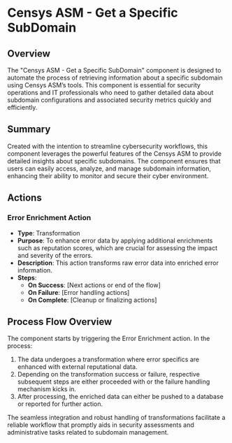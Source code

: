 # Censys ASM - Get a Specific SubDomain

## Overview

The "Censys ASM - Get a Specific SubDomain" component is designed to automate the process of retrieving information about a specific subdomain using Censys ASM’s tools. This component is essential for security operations and IT professionals who need to gather detailed data about subdomain configurations and associated security metrics quickly and efficiently.

## Summary

Created with the intention to streamline cybersecurity workflows, this component leverages the powerful features of the Censys ASM to provide detailed insights about specific subdomains. The component ensures that users can easily access, analyze, and manage subdomain information, enhancing their ability to monitor and secure their cyber environment.

## Actions

### Error Enrichment Action

- **Type**: Transformation
- **Purpose**: To enhance error data by applying additional enrichments such as reputation scores, which are crucial for assessing the impact and severity of the errors.
- **Description**: This action transforms raw error data into enriched error information.
- **Steps**:
  - **On Success**: [Next actions or end of the flow]
  - **On Failure**: [Error handling actions]
  - **On Complete**: [Cleanup or finalizing actions]

## Process Flow Overview

The component starts by triggering the Error Enrichment action. In the process:
1. The data undergoes a transformation where error specifics are enhanced with external reputational data.
2. Depending on the transformation success or failure, respective subsequent steps are either proceeded with or the failure handling mechanism kicks in.
3. After processing, the enriched data can either be pushed to a database or reported for further action.

The seamless integration and robust handling of transformations facilitate a reliable workflow that promptly aids in security assessments and administrative tasks related to subdomain management.

